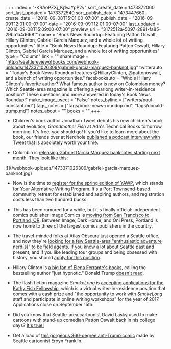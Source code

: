 +++
index = "-KRAoPZXj_Kj1vJYpP2v"
sort_create_date = 1473372060
sort_last_updated = 1473372540
sort_publish_date = 1473447660
create_date = "2016-09-08T15:01:00-07:00"
publish_date = "2016-09-09T12:01:00-07:00"
date = "2016-09-09T12:01:00-07:00"
last_updated = "2016-09-08T15:09:00-07:00"
preview_url = "3172512a-5097-2891-fa85-29ba1a4d668f"
name = "Book News Roundup: Featuring Patton Oswalt, Hillary Clinton, Gabriel Garcia Marquez, and a whole lot of writing opportunities"
title = "Book News Roundup: Featuring Patton Oswalt, Hillary Clinton, Gabriel Garcia Marquez, and a whole lot of writing opportunities"
type = "Column"
link = ""
shareimage = "http://seattlereviewofbooks.com/webhook-uploads/1473371026309/gabriel-garcia-marquez-banknot.jpg"
twitterauto = "Today's Book News Roundup features @HillaryClinton, @pattonoswalt, and a bunch of writing opportunities."
facebookauto = "Who's Hillary Clinton's favorite author? What famous author is now on Colombian money? Which Seattle-area magazine is offering a yearlong writer-in-residence position? These questions and more answered in today's Book News Roundup!"
make_image_tweet = "False"
notes_byline = ["writers/paul-constant.md"]
tags_notes = ["tags/book-news-roundup.md", "tags/donald-trump.md"]
notes_about = ""
books = ""
+++
* Children's book author Jonathan Tweet debuts his new children's book about evolution, *Grandmother Fish* at Ada's Technical Books tomorrow morning. It's free; you should go! If you'd like to learn more about the book, our friends over at Nerdhole [published a podcast interview with Tweet](http://www.nerdhole.org/2016/09/06/episode-70-interview-with-jonathan-tweet/) that is absolutely worth your time.

* Colombia is [releasing Gabriel Garcia Marquez banknotes starting next month](http://qz.com/774863/nobel-prize-winning-novelist-gabriel-garcia-marquez-graces-new-colombian-banknotes/). They look like this:

<p class="image">![](/webhook-uploads/1473371026309/gabriel-garcia-marquez-banknot.jpg)</p>

* Now is the time to [register for the spring edition of YAWP](http://centrum.org/spring-yawp/), which stands for Your Alternative Writing Program. It's a Port Townsend-based community retreat for established and aspiring authors, and registration costs less than two hundred bucks.

* This has been rumored for a while, but it's finally official: independent comics publisher Image Comics is [moving from San Francisco to Portland, OR](http://www.opb.org/radio/article/image-comics-to-move-to-portland/#.V89LFdewKFE.twitter). Between Image, Dark Horse, and Oni Press, Portland is now home to three of the largest comics publishers in the country.

* The travel-minded folks at Atlas Obscura just opened a Seattle office, and now they're [looking for a few Seattle-area "enthusiastic adventure nerd[s]" to be field agents](http://www.atlasobscura.com/work-with-us). If you know a lot about Seattle past and present, and if you like leading tour groups and being obsessed with history, you should [apply for this position](https://form.jotform.com/61156695254158).

* Hillary Clinton is [a big fan of Elena Ferrante's books](http://www.ew.com/article/2016/09/08/hillary-clinton-elena-ferrante?xid=entertainment-weekly_socialflow_twitter), calling the bestselling author "just hypnotic." Donald Trump [doesn't read](https://newrepublic.com/minutes/133566/donald-trump-doesnt-read-books).

* The flash fiction magazine *SmokeLong* is [accepting applications for the Kathy Fish Fellowship](http://www.smokelong.com/kathy-fish-fellowship/), which is a virtual writer-in-residence position that comes with a cash prize and "the opportunity to work with *SmokeLong* staff and participate in online writing workshops" for the year of 2017. Applications close on September 15th.

* Did you know that Seattle-area cartoonist David Lasky used to make cartoons with stand-up comedian Patton Oswalt back in his college days? [It's true!](http://flathatnews.com/2016/09/05/from-flat-hat-graphics-to-graphic-novels/)

* Get a load of [this gorgeous 360-degree anti-Trump comic](https://www.facebook.com/eroyn.franklin/posts/1251226338231771?pnref=story) made by Seattle cartoonist Eroyn Franklin.